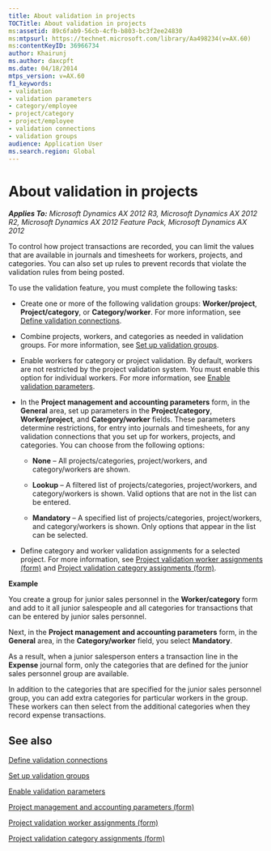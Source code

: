 ```yaml
---
title: About validation in projects
TOCTitle: About validation in projects
ms:assetid: 89c6fab9-56cb-4cfb-b803-bc3f2ee24830
ms:mtpsurl: https://technet.microsoft.com/library/Aa498234(v=AX.60)
ms:contentKeyID: 36966734
author: Khairunj
ms.author: daxcpft
ms.date: 04/18/2014
mtps_version: v=AX.60
f1_keywords:
- validation
- validation parameters
- category/employee
- project/category
- project/employee
- validation connections
- validation groups
audience: Application User
ms.search.region: Global
---
```


# About validation in projects 


_**Applies To:** Microsoft Dynamics AX 2012 R3, Microsoft Dynamics AX 2012 R2, Microsoft Dynamics AX 2012 Feature Pack, Microsoft Dynamics AX 2012_

To control how project transactions are recorded, you can limit the values that are available in journals and timesheets for workers, projects, and categories. You can also set up rules to prevent records that violate the validation rules from being posted.

To use the validation feature, you must complete the following tasks:

  - Create one or more of the following validation groups: **Worker/project**, **Project/category**, or **Category/worker**. For more information, see [Define validation connections](define-validation-connections.md).

  - Combine projects, workers, and categories as needed in validation groups. For more information, see [Set up validation groups](set-up-validation-groups.md).

  - Enable workers for category or project validation. By default, workers are not restricted by the project validation system. You must enable this option for individual workers. For more information, see [Enable validation parameters](enable-validation-parameters.md).

  - In the **Project management and accounting parameters** form, in the **General** area, set up parameters in the **Project/category**, **Worker/project**, and **Category/worker** fields. These parameters determine restrictions, for entry into journals and timesheets, for any validation connections that you set up for workers, projects, and categories. You can choose from the following options:
    
      - **None** – All projects/categories, project/workers, and category/workers are shown.
    
      - **Lookup** – A filtered list of projects/categories, project/workers, and category/workers is shown. Valid options that are not in the list can be entered.
    
      - **Mandatory** – A specified list of projects/categories, project/workers, and category/workers is shown. Only options that appear in the list can be selected.

  - Define category and worker validation assignments for a selected project. For more information, see [Project validation worker assignments (form)](https://technet.microsoft.com/library/aa583039\(v=ax.60\)) and [Project validation category assignments (form)](https://technet.microsoft.com/library/hh209635\(v=ax.60\)).

**Example**

You create a group for junior sales personnel in the **Worker/category** form and add to it all junior salespeople and all categories for transactions that can be entered by junior sales personnel.

Next, in the **Project management and accounting parameters** form, in the **General** area, in the **Category/worker** field, you select **Mandatory**.

As a result, when a junior salesperson enters a transaction line in the **Expense** journal form, only the categories that are defined for the junior sales personnel group are available.

In addition to the categories that are specified for the junior sales personnel group, you can add extra categories for particular workers in the group. These workers can then select from the additional categories when they record expense transactions.

## See also

[Define validation connections](define-validation-connections.md)

[Set up validation groups](set-up-validation-groups.md)

[Enable validation parameters](enable-validation-parameters.md)

[Project management and accounting parameters (form)](https://technet.microsoft.com/library/aa599440\(v=ax.60\))

[Project validation worker assignments (form)](https://technet.microsoft.com/library/aa583039\(v=ax.60\))

[Project validation category assignments (form)](https://technet.microsoft.com/library/hh209635\(v=ax.60\))

  


